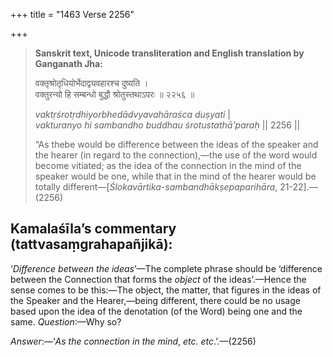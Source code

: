 +++
title = "1463 Verse 2256"

+++
> **Sanskrit text, Unicode transliteration and English translation by Ganganath Jha:** 
>
> वक्तृश्रोतृधियोर्भेदाद्व्यवहारश्च दुष्यति ।  
> वक्तुरन्यो हि सम्बन्धो बुद्धौ श्रोतुस्तथाऽपरः ॥ २२५६ ॥ 
>
> *vaktṛśrotṛdhiyorbhedādvyavahāraśca duṣyati* \|  
> *vakturanyo hi sambandho buddhau śrotustathā'paraḥ* \|\| 2256 \|\| 
>
> “As thebe would be difference between the ideas of the speaker and the hearer (in regard to the connection),—the use of the word would become vitiated; as the idea of the connection in the mind of the speaker would be one, while that in the mind of the hearer would be totally different—[*Ślokavārtika-sambandhākṣepaparihāra*, 21-22].—(2256)



## Kamalaśīla’s commentary (tattvasaṃgrahapañjikā):

‘*Difference between the ideas*’—The complete phrase should be ‘difference between the Connection that forms the *object* of the ideas’.—Hence the sense comes to be this:—The object, the matter, that figures in the ideas of the Speaker and the Hearer,—being different, there could be no usage based upon the idea of the denotation (of the Word) being one and the same. *Question*:—Why so?

*Answer*:—‘*As the connection in the mind*, *etc. etc*.’.—(2256)


